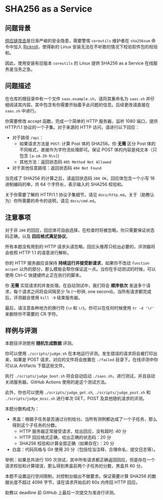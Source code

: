 # SHA256 as a Service

## 问题背景

[供应链攻击](http://left-pad.io)是日渐严峻的安全隐患，需要警惕 `coreutils` 维护者在 `sha256sum` 命令中加入 [Rickroll](https://www.youtube.com/watch?v=dQw4w9WgXcQ)，使得新的 Linux 安装无法在不听歌的情况下校验软件包的校验和。

因此，使用安装有旧版本 `coreutils` 的 Linux 提供 SHA256 as a Service 在线服务是当务之急。

## 问题描述

在仓库的根目录中有一个文件 `saas.example.sh`，请将其重命名为 `saas.sh` 并仔细阅读其内容。其中包含有你需要开始着手此问题的信息。后续更改请直接在 `saas.sh` 中进行。

你需要修改 accept 函数，完成一个简单的 HTTP 服务器，监听 1080 端口，提供 HTTP/1.1 协议的一个子集。对于来源的 HTTP 访问，请进行以下回应：

- 对于路径 `/api`：
  - 如果请求方法是 `POST`: 计算 Post 体的 SHA256。你 **无需** 区分 Post 体的不同格式，直接作为字符流处理即可。保证 POST 体的内容是纯文本（只包含 `[a-zA-Z0-9\n]`)
  - 其他方法：返回状态码 `405 Method Not Allowed`
- 对于其他任意路径：返回状态码 `404 Not Found`

当完成了 SHA256 的计算之后，请返回状态码 `200 OK`，回应体包含一个小写 16 进制编码的串，共 64 个字符长，表示输入的 SHA256 校验和。

关于你需要了解的 HTTP/1.1 协议子集细节，请见 `docs/http.md`。关于（助教认为）你所需要的命令的说明，请见 `docs/cmd.md`。

## 注意事项

对于非 `200` 的回应，回应体可自由选择，在检查时将被忽略，你只需要保证状态码正确，以及 **回应格式满足协议**。

所有本题没有用到的 HTTP 请求头请忽略，回应头推荐只给出必要的，评测器将会依照 HTTP 1.1 的语意进行解析。

你的 HTTP 服务器应该保持 **持续运行并接受新请求**，如果你不改动 `function accpet` 以外的部分，那么模板会帮你保证这一点。当你在手动测试的时候，可以使用 Ctrl-C 快捷键终止正在执行的脚本。

你 **无需** 实现请求的并发处理。在自动测试中，我们将会 **顺序依次** 发送多个请求，每个请求之间将会间隔至少 1s (一秒钟, one second)。当所有请求都完成后，评测器会使用 `kill -9` 结束服务器。

最后，请注意各种地方的换行符 (`\n` 和 `\r`)。你可以在任何时候使用 `tr -d '\r'` 来删除你不需要的 CR 字符。

## 样例与评测

本题目评测使用 **随机生成数据** 评测。

你可以使用 `./scripts/judge.sh` 在本地运行评测。发生错误的请求将会被打印出来，如果是 POST 请求，对应的文件将会放置在 `./failed` 目录下。在线评测中你可以从 Artifacts 下载这些文件。

执行 `./scripts/judge_boot.sh` 将会自动启动 `./saas.sh`，进行测试，并且自动关闭服务器。GitHub Actions 使用的是这个测试方法。

此外，你也可以使用 `./scripts/judge_get.sh`, `./scripts/judge_post.sh` 和 `./scripts/judge_misc.sh` 进行单次 GET，POST 及其他随机请求的评测。

本题分数构成为：

- 黑盒：根据子任务是否通过分别给分。当所有测例都达成了一个子任务，那么得到这个子任务的分数。
  - HTTP 服务器正常接受请求，给出回应，没有超时: 40 分
  - HTTP 回应格式正确，给出正确的状态码：20 分
  - SHA256 校验和计算全部正确（如果存在）：20 分
- 白盒：代码风格与 Git 使用 20 分（包括恰当注释、合理命名、提交日志等）。

举例：如果总共进行 100 次测试，其中所有请求都正确返回回应，但是存在一个请求校验和计算错误，那么得到黑盒前两个子任务的分数，黑盒共 60 分。

本题不设置运行空间限制，对控制台输出不做要求。保证需要计算 SHA256 的数据长度不超过 4096 字节，请在请求开始后的 60s 内传回 HTTP 回应。

助教以 deadline 前 GitHub 上最后一次提交为准进行评测。
